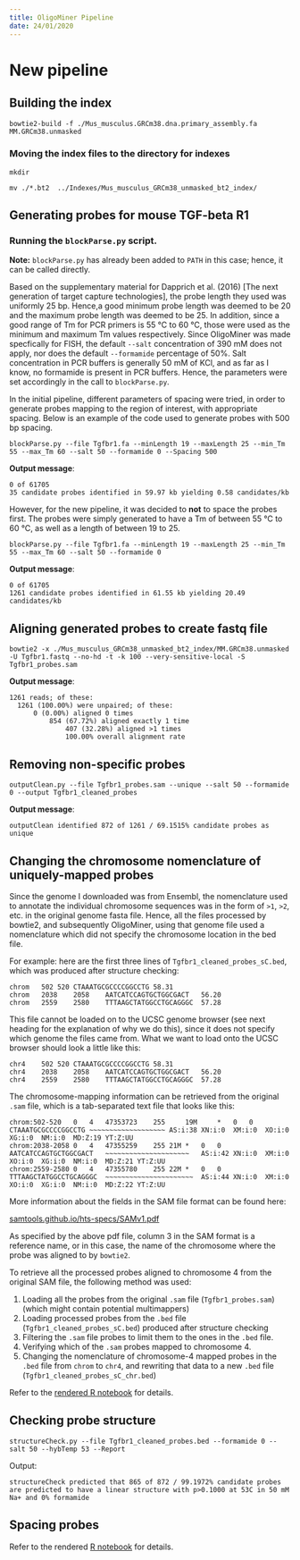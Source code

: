 ```yaml
---
title: OligoMiner Pipeline
date: 24/01/2020
---
```


# New pipeline
## Building the index

```
bowtie2-build -f ./Mus_musculus.GRCm38.dna.primary_assembly.fa MM.GRCm38.unmasked

```

### Moving the index files to the directory for indexes

```
mkdir

mv ./*.bt2  ../Indexes/Mus_musculus_GRCm38_unmasked_bt2_index/
```

## Generating probes for mouse TGF-beta R1

### Running the `blockParse.py` script.

**Note:** `blockParse.py` has already been added to `PATH` in this case; hence, it can be called directly.

Based on the supplementary material for Dapprich et al. (2016) [The next generation of target capture technologies], the probe length they used was uniformly 25 bp. Hence,a good minimum probe length was deemed to be 20 and the maximum probe length was deemed to be 25. In addition, since a good range of Tm for PCR primers is 55 ℃ to 60 ℃, those were used as the minimum and maximum Tm values respectively.  Since OligoMiner was made specfically for FISH, the default `--salt` concentration of 390 mM does not apply, nor does the default `--formamide` percentage of 50%. Salt concentration in PCR buffers is generally 50 mM of KCl, and as far as I know, no formamide is present in PCR buffers. Hence, the parameters were set accordingly in the call to `blockParse.py`.

In the initial pipeline, different parameters of spacing were tried, in order to generate probes mapping to the region of interest, with appropriate spacing. Below is an example of the code used to generate probes with 500 bp spacing.

```
blockParse.py --file Tgfbr1.fa --minLength 19 --maxLength 25 --min_Tm 55 --max_Tm 60 --salt 50 --formamide 0 --Spacing 500
```

**Output message**:

```
0 of 61705
35 candidate probes identified in 59.97 kb yielding 0.58 candidates/kb
```

However, for the new pipeline, it was decided to **not** to space the probes first. The probes were simply generated to have a Tm of between 55 ℃ to 60 ℃, as well as a length of between 19 to 25.

```
blockParse.py --file Tgfbr1.fa --minLength 19 --maxLength 25 --min_Tm 55 --max_Tm 60 --salt 50 --formamide 0
```

**Output message**:

```
0 of 61705
1261 candidate probes identified in 61.55 kb yielding 20.49 candidates/kb
```

## Aligning generated probes to create fastq file


```
bowtie2 -x ./Mus_musculus_GRCm38_unmasked_bt2_index/MM.GRCm38.unmasked -U Tgfbr1.fastq --no-hd -t -k 100 --very-sensitive-local -S Tgfbr1_probes.sam
```

**Output message**:

```
1261 reads; of these:
  1261 (100.00%) were unpaired; of these:
      0 (0.00%) aligned 0 times
	      854 (67.72%) aligned exactly 1 time
		      407 (32.28%) aligned >1 times
			  100.00% overall alignment rate
```

## Removing non-specific probes

```
outputClean.py --file Tgfbr1_probes.sam --unique --salt 50 --formamide 0 --output Tgfbr1_cleaned_probes
```

**Output message**:

```
outputClean identified 872 of 1261 / 69.1515% candidate probes as unique
```

## Changing the chromosome nomenclature of uniquely-mapped probes

Since the genome I downloaded was from Ensembl, the nomenclature used to annotate the individual chromosome sequences  was in the form of `>1`, `>2`, etc. in the original genome fasta file. Hence, all the files processed by bowtie2, and subsequently OligoMiner, using that genome file used a nomenclature which did not specify the chromosome location in the bed file.

For example: here are the first three lines of `Tgfbr1_cleaned_probes_sC.bed`, which was produced after structure checking:

```
chrom	502	520	CTAAATGCGCCCCGGCCTG	58.31
chrom	2038	2058	AATCATCCAGTGCTGGCGACT	56.20
chrom	2559	2580	TTTAAGCTATGGCCTGCAGGGC	57.28
```

This file cannot be loaded on to the UCSC genome browser (see next heading for the explanation of why we do this), since it does not specify which genome the files came from. What we want to load onto the UCSC browser should look a little like this:

```
chr4	502	520	CTAAATGCGCCCCGGCCTG	58.31
chr4	2038	2058	AATCATCCAGTGCTGGCGACT	56.20
chr4	2559	2580	TTTAAGCTATGGCCTGCAGGGC	57.28
```

The chromosome-mapping information can be retrieved from the original `.sam` file, which is a tab-separated text file that looks like this:

```
chrom:502-520	0	4	47353723	255		19M		*	0	0	CTAAATGCGCCCCGGCCTG	~~~~~~~~~~~~~~~~~~~	AS:i:38	XN:i:0	XM:i:0	XO:i:0	XG:i:0	NM:i:0	MD:Z:19	YT:Z:UU
chrom:2038-2058	0	4	47355259	255	21M	*	0	0	AATCATCCAGTGCTGGCGACT	~~~~~~~~~~~~~~~~~~~~~	AS:i:42	XN:i:0	XM:i:0	XO:i:0	XG:i:0	NM:i:0	MD:Z:21	YT:Z:UU
chrom:2559-2580	0	4	47355780	255	22M	*	0	0	TTTAAGCTATGGCCTGCAGGGC	~~~~~~~~~~~~~~~~~~~~~~	AS:i:44	XN:i:0	XM:i:0	XO:i:0	XG:i:0	NM:i:0	MD:Z:22	YT:Z:UU

```
More information about the fields in the SAM file format can be found here: 

[samtools.github.io/hts-specs/SAMv1.pdf](samtools.github.io/hts-specs/SAMv1.pdf)

As specified by the above pdf file, column 3 in the SAM format is a reference name, or in this case, the name of the chromosome where the probe was aligned to by `bowtie2`. 

To retrieve all the processed probes aligned to chromosome 4 from the original SAM file, the following method was used:

1. Loading all the probes from the original `.sam` file (`Tgfbr1_probes.sam`) (which might contain potential multimappers)
2. Loading  processed probes from the `.bed` file (`Tgfbr1_cleaned_probes_sC.bed`) produced after structure checking
3. Filtering the `.sam`  file probes to limit  them to the ones in the `.bed` file.
4. Verifying which of the `.sam` probes mapped to chromosome 4.
5. Changing the nomenclature of chromosome-4 mapped probes in the `.bed` file from `chrom` to `chr4`, and rewriting that data to a new `.bed` file (`Tgfbr1_cleaned_probes_sC_chr.bed`)

Refer to the [rendered R notebook](checking_chromosome_number.Rmd) for details.

## Checking probe structure

```
structureCheck.py --file Tgfbr1_cleaned_probes.bed --formamide 0 --salt 50 --hybTemp 53 --Report
```

Output:

```
structureCheck predicted that 865 of 872 / 99.1972% candidate probes are predicted to have a linear structure with p>0.1000 at 53C in 50 mM Na+ and 0% formamide
```

## Spacing probes

Refer to the rendered [R notebook](spacing-probes.Rmd) for details.
